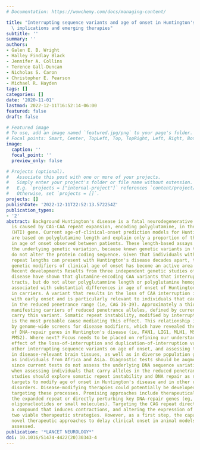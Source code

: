 ```yaml
---
# Documentation: https://wowchemy.com/docs/managing-content/

title: "Interrupting sequence variants and age of onset in Huntington's disease: clinical\
  \ implications and emerging therapies"
subtitle: ''
summary: ''
authors:
- Galen E. B. Wright
- Halley Findlay Black
- Jennifer A. Collins
- Terence Gall-Duncan
- Nicholas S. Caron
- Christopher E. Pearson
- Michael R. Hayden
tags: []
categories: []
date: '2020-11-01'
lastmod: 2022-12-11T16:52:14-06:00
featured: false
draft: false

# Featured image
# To use, add an image named `featured.jpg/png` to your page's folder.
# Focal points: Smart, Center, TopLeft, Top, TopRight, Left, Right, BottomLeft, Bottom, BottomRight.
image:
  caption: ''
  focal_point: ''
  preview_only: false

# Projects (optional).
#   Associate this post with one or more of your projects.
#   Simply enter your project's folder or file name without extension.
#   E.g. `projects = ["internal-project"]` references `content/project/deep-learning/index.md`.
#   Otherwise, set `projects = []`.
projects: []
publishDate: '2022-12-11T22:52:13.572254Z'
publication_types:
- '2'
abstract: Background Huntington's disease is a fatal neurodegenerative disorder that
  is caused by CAG-CAA repeat expansion, encoding polyglutamine, in the huntingtin
  (HTI) gene. Current age-of-clinical-onset prediction models for Huntington's disease
  are based on polyglutamine length and explain only a proportion of the variability
  in age of onset observed between patients. These length-based assays do not interrogate
  the underlying genetic variation, because known genetic variants in this region
  do not alter the protein coding sequence. Given that individuals with identical
  repeat lengths can present with Huntington's disease decades apart, the search for
  genetic modifiers of clinical age of onset has become an active area of research.
  Recent developments Results from three independent genetic studies of Huntington's
  disease have shown that glutamine-encoding CAA variants that interrupt DNA CAG repeat
  tracts, but do not alter polyglutamnine length or polyglutamine homogeneity, are
  associated with substantial differences in age of onset of Huntington's disease
  in carriers. A variant that results in the loss of CAA interruption is associated
  with early onset and is particularly relevant to individuals that carry alleles
  in the reduced penetrance range (ie, CAG 36-39). Approximately a third of clinically
  manifesting carriers of reduced penetrance alleles, defined by current diagnostics,
  carry this variant. Somatic repeat instability, modified by interrupted CAG tracts,
  is the most probable cause mediating this effect. This relationship is supported
  by genome-wide screens for disease modifiers, which have revealed the importance
  of DNA-repair genes in Huntington's disease (ie, FAN1, LIG1, MLH1, MSH3, PMS1, and
  PMS2). Where next? Focus needs to be placed on refining our understanding of the
  effect of the loss-of-interruption and duplication-of-interruption variants and
  other interrupting sequence variants on age of onset, and assessing their effect
  in disease-relevant brain tissues, as well as in diverse population groups, such
  as individuals from Africa and Asia. Diagnostic tests should be augmented or updated,
  since current tests do not assess the underlying DNA sequence variation, especially
  when assessing individuals that carry alleles in the reduced penetrance range. Future
  studies should explore somatic repeat instability and DNA repair as new therapeutic
  targets to modify age of onset in Huntington's disease and in other repeat-mediated
  disorders. Disease-modifying therapies could potentially be developed by therapeutically
  targeting these processes. Promising approaches include therapeutically targeting
  the expanded repeat or directly perturbing key DNA-repair genes (eg, with antisense
  oligonucleotides or small molecules). Targeting the CAG repeat directly with naphthyridine-azaquinolone,
  a compound that induces contractions, and altering the expression of MSH3, represent
  two viable therapeutic strategies. However, as a first step, the capability of such
  novel therapeutic approaches to delay clinical onset in animal models should be
  assessed.
publication: '*LANCET NEUROLOGY*'
doi: 10.1016/S1474-4422(20)30343-4
---
```

